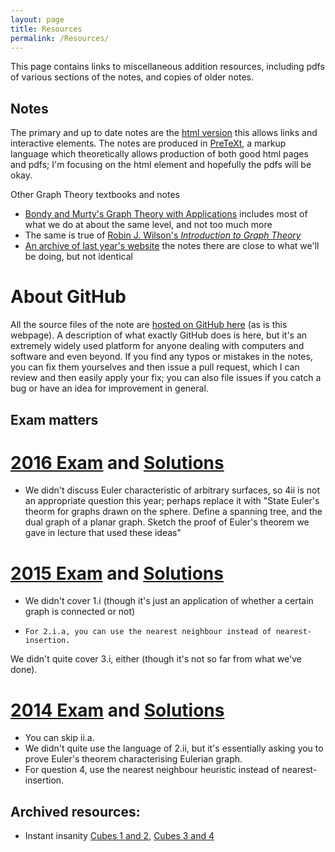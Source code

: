 ```yaml
---
layout: page
title: Resources
permalink: /Resources/
---
```


This page contains links to miscellaneous addition resources, including pdfs of various sections of the notes, and copies of older notes.

Notes
-----

The primary and up to date notes are the [html version](https://ptwiddle.github.io/Graph-Theory-Notes/MAS341.html) this allows links and interactive elements.  The notes are produced in [PreTeXt](https://mathbook.pugetsound.edu/), a markup language which theoretically allows production of both good html pages and pdfs; I'm focusing on the html element and hopefully the pdfs will be okay.

Other Graph Theory textbooks and notes
- [Bondy and Murty's Graph Theory with Applications](https://www.iro.umontreal.ca/~hahn/IFT3545/GTWA.pdf) includes most of what we do at about the same level, and
not too much more
- The same is true of [Robin J. Wilson's *Introduction to Graph Theory*](http://www.maths.ed.ac.uk/~aar/papers/wilsongraph.pdf)
- [An archive of last year's website](https://ptwiddle.github.io/MAS341-Graph-Theory-2017/) the notes there are close to what we'll be doing, but not identical

About GitHub
=====


All the source files of the note are [hosted on GitHub here](https://github.com/ptwiddle/Graph-Theory-Notes) (as is this webpage).  A description of what exactly GitHub does is here, but it's an extremely widely used platform for anyone dealing with computers and software and even beyond.  If you find any typos or mistakes in the notes, you can fix them yourselves and then issue a pull request, which I can review and then easily apply your fix; you can also file issues if you catch a bug or have an idea for improvement in general.

Exam matters
---

[2016 Exam](../GraphTheory2016.pdf) and [Solutions](../GT2016Solutions.pdf)
===

-  We didn't discuss Euler characteristic of arbitrary surfaces, so 4ii is not an appropriate question this year; perhaps replace it with "State Euler's theorm for graphs drawn on the sphere.  Define a spanning tree, and the dual graph of a planar graph.  Sketch the proof of Euler's theorem we gave in lecture that used these ideas"



[2015 Exam](../GraphTheory2015.pdf) and [Solutions](../GT2015Solutions.pdf)
===
-   We didn't cover 1.i (though it's just an application of whether a certain graph is connected or not)
-     For 2.i.a, you can use the nearest neighbour instead of nearest-insertion.
We didn't quite cover 3.i, either (though it's not so far from what we've done).


 [2014 Exam](../GraphTheory2014.pdf) and [Solutions](../GT2014Solutions.pdf) 
===
 -   You can skip ii.a.
 -   We didn't quite use the language of 2.ii, but it's essentially asking you to prove Euler's theorem characterising Eulerian graph.
-   For question 4, use the nearest neighbour heuristic instead of nearest-insertion.  







Archived resources:
----
<ul>
<li>Instant insanity <a href="boxes12.png">Cubes 1 and 2</a>, <a href="boxes34.png">Cubes 3 and 4 </a> </li>
</ul>

